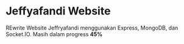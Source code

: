 # Jeffyafandi Website

REwrite Website Jeffryafandi menggunakan Express, MongoDB, dan Socket.IO.
Masih dalam progress **45%**
